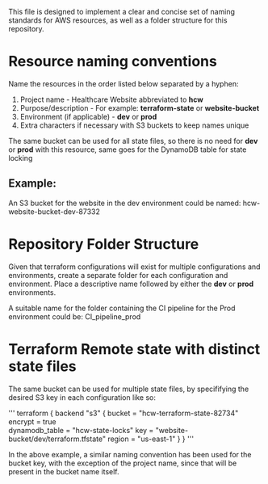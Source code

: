 This file is designed to implement a clear and concise set of naming standards for AWS resources, as well as a folder structure for this repository.

# Resource naming conventions
Name the resources in the order listed below separated by a hyphen:

1. Project name - Healthcare Website abbreviated to **hcw**
2. Purpose/description - For example: **terraform-state** or **website-bucket**
3. Environment (if applicable) - **dev** or **prod**
4. Extra characters if necessary with S3 buckets to keep names unique

The same bucket can be used for all state files, so there is no need for **dev** or **prod** with this resource, same goes for the DynamoDB table for state locking

## Example:
An S3 bucket for the website in the dev environment could be named:
hcw-website-bucket-dev-87332

# Repository Folder Structure
Given that terraform configurations will exist for multiple configurations and environments, create a separate folder for each configuration and environment. Place a descriptive name followed by either the **dev** or **prod** environments. 

A suitable name for the folder containing the CI pipeline for the Prod environment could be:
CI_pipeline_prod

# Terraform Remote state with distinct state files
The same bucket can be used for multiple state files, by specififying the desired S3 key in each configuration like so:

'''
terraform {
  backend "s3" {
    bucket = "hcw-terraform-state-82734"
    encrypt = true    
    dynamodb_table = "hcw-state-locks"
    key    = "website-bucket/dev/terraform.tfstate"
    region = "us-east-1"
  }
}
'''

In the above example, a similar naming convention has been used for the bucket key, with the exception of the project name, since that will be present in the bucket name itself. 